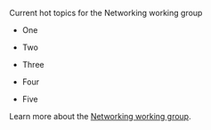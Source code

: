 Current hot topics for the Networking working group

* One

* Two

* Three

* Four

* Five

Learn more about the [Networking working group](https://github.com/istio/community/blob/master/WORKING-GROUPS.md#networking).

